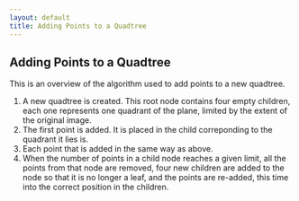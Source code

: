 ```yaml
---
layout: default
title: Adding Points to a Quadtree
---
```


## Adding Points to a Quadtree

This is an overview of the algorithm used to add points to a new quadtree.

1. A new quadtree is created. This root node contains four empty children, each 
   one represents one quadrant of the plane, limited by the extent of the 
   original image.
1. The first point is added. It is placed in the child correponding to the 
   quadrant it lies is.
1. Each point that is added in the same way as above.
1. When the number of points in a child node reaches a given limit, all the 
   points from that node are removed, four new children are added to the node 
   so that it is no longer a leaf, and the points are re-added, this time into 
   the correct position in the children.

<!--
Created:  Thu 19 Jun 2014 09:01 PM
-->

